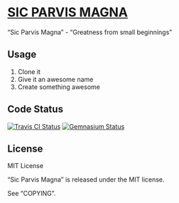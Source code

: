 [SIC PARVIS MAGNA](https://github.com/mkempe/sic_parvis_magna "Sic Parvis Magna")
=================================================================================

“Sic Parvis Magna” - “Greatness from small beginnings”

Usage
-----

1. Clone it
2. Give it an awesome name
3. Create something awesome

Code Status
-----------

[<img src="https://secure.travis-ci.org/mkempe/sic_parvis_magna.png" title="Travis CI Status" alt="Travis CI Status" />](http://travis-ci.org/mkempe/sic_parvis_magna)
[<img src="https://gemnasium.com/mkempe/sic_parvis_magna.png?travis" title="Gemnasium Status" alt="Gemnasium Status" />](https://gemnasium.com/mkempe/sic_parvis_magna)

License
-------

MIT License

“Sic Parvis Magna” is released under the MIT license.

See “COPYING”.